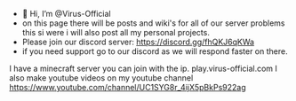 - 👋 Hi, I’m @Virus-Official
- on this page there will be posts and wiki's for all of our server problems this si were i will also post all my personal projects.
- Please join our discord server: https://discord.gg/fhQKJ6qKWa
- if you need support go to our discord as we will respond faster on there.

I have a minecraft server you can join with the ip. play.virus-official.com
I also make youtube videos on my youtube channel https://www.youtube.com/channel/UC1SYG8r_4ijX5pBkPs922ag

